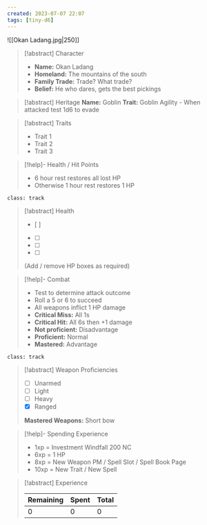 ```yaml
---
created: 2023-07-07 22:07
tags: [tiny-d6]
---
```

![[Okan Ladang.jpg|250]]

> [!abstract] Character
> - **Name:** Okan Ladang
> - **Homeland:** The mountains of the south
> - **Family Trade:** Trade? What trade?
> - **Belief:** He who dares, gets the best pickings

> [!abstract] Heritage
> **Name:**  Goblin
> **Trait:** Goblin Agility - When attacked test 1d6 to evade

> [!abstract] Traits
> - Trait 1
> - Trait 2
> - Trait 3

> [!help]- Health / Hit Points
> - 6 hour rest restores all lost HP
> - Otherwise 1 hour rest restores 1 HP

`class: track`
> [!abstract] Health
> - [ ] 
> - [ ] 
> - [ ] 
> - [ ] 
> 
> (Add / remove HP boxes as required)

> [!help]- Combat
> - Test to determine attack outcome
> - Roll a 5 or 6 to succeed
> - All weapons inflict 1 HP damage
> - **Critical Miss:** All 1s
> - **Critical Hit:** All 6s then +1 damage
> - **Not proficient:** Disadvantage
> - **Proficient:** Normal
> - **Mastered:** Advantage

`class: track`
> [!abstract] Weapon Proficiencies
> - [ ] Unarmed
> - [ ] Light
> - [ ] Heavy
> - [x] Ranged
>
> **Mastered Weapons:** Short bow

> [!help]- Spending Experience
> - 1xp = Investment Windfall 200 NC  
> - 6xp = 1 HP
> - 8xp = New Weapon PM / Spell Slot / Spell Book Page  
> - 10xp = New Trait / New Spell  

> [!abstract] Experience
> 
> | Remaining | Spent | Total |
> | -- | -- | -- |
> | 0 | 0 | 0 |